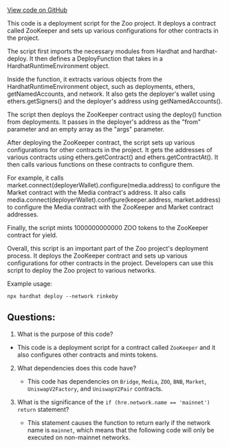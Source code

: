 [View code on GitHub](zoo-labs/zoo/blob/master/contracts/deploy/13_zookeeper.ts)

This code is a deployment script for the Zoo project. It deploys a contract called ZooKeeper and sets up various configurations for other contracts in the project. 

The script first imports the necessary modules from Hardhat and hardhat-deploy. It then defines a DeployFunction that takes in a HardhatRuntimeEnvironment object. 

Inside the function, it extracts various objects from the HardhatRuntimeEnvironment object, such as deployments, ethers, getNamedAccounts, and network. It also gets the deployer's wallet using ethers.getSigners() and the deployer's address using getNamedAccounts(). 

The script then deploys the ZooKeeper contract using the deploy() function from deployments. It passes in the deployer's address as the "from" parameter and an empty array as the "args" parameter. 

After deploying the ZooKeeper contract, the script sets up various configurations for other contracts in the project. It gets the addresses of various contracts using ethers.getContract() and ethers.getContractAt(). It then calls various functions on these contracts to configure them. 

For example, it calls market.connect(deployerWallet).configure(media.address) to configure the Market contract with the Media contract's address. It also calls media.connect(deployerWallet).configure(keeper.address, market.address) to configure the Media contract with the ZooKeeper and Market contract addresses. 

Finally, the script mints 1000000000000 ZOO tokens to the ZooKeeper contract for yield. 

Overall, this script is an important part of the Zoo project's deployment process. It deploys the ZooKeeper contract and sets up various configurations for other contracts in the project. Developers can use this script to deploy the Zoo project to various networks. 

Example usage:

```
npx hardhat deploy --network rinkeby
```
## Questions: 
 1. What is the purpose of this code?
   - This code is a deployment script for a contract called `ZooKeeper` and it also configures other contracts and mints tokens.

2. What dependencies does this code have?
   - This code has dependencies on `Bridge`, `Media`, `ZOO`, `BNB`, `Market`, `UniswapV2Factory`, and `UniswapV2Pair` contracts.

3. What is the significance of the `if (hre.network.name == 'mainnet') return` statement?
   - This statement causes the function to return early if the network name is `mainnet`, which means that the following code will only be executed on non-mainnet networks.